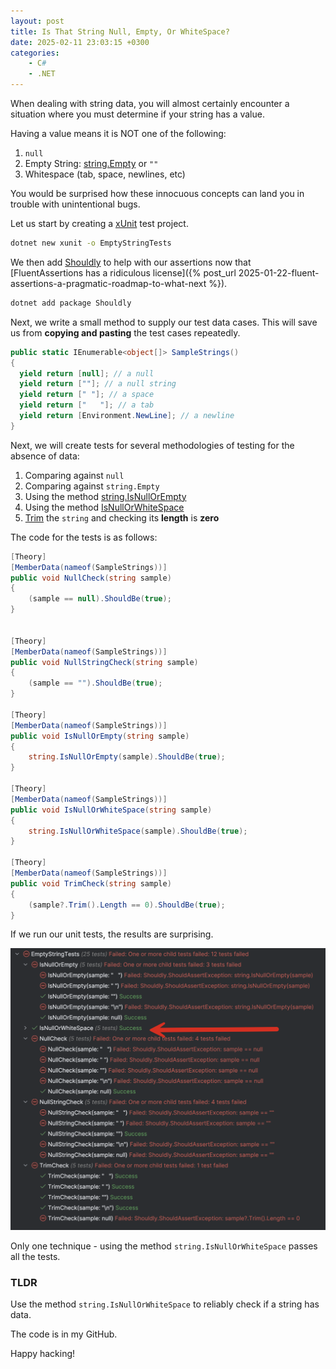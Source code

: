 ```yaml
---
layout: post
title: Is That String Null, Empty, Or WhiteSpace?
date: 2025-02-11 23:03:15 +0300
categories:
    - C#
    - .NET
---
```


When dealing with string data, you will almost certainly encounter a situation where you must determine if your string has a value.

Having a value means it is NOT one of the following:

1. `null`
2. Empty String: [string.Empty](https://learn.microsoft.com/en-us/dotnet/api/system.string.empty?view=net-9.0) or `""`
3. Whitespace (tab, space, newlines, etc)

You would be surprised how these innocuous concepts can land you in trouble with unintentional bugs.

Let us start by creating a [xUnit](https://xunit.net/) test project.

```bash
dotnet new xunit -o EmptyStringTests
```

We then add [Shouldly](https://docs.shouldly.org/) to help with our assertions now that [FluentAssertions has a ridiculous license]({% post_url 2025-01-22-fluent-assertions-a-pragmatic-roadmap-to-what-next %}).

```bash
dotnet add package Shouldly
```

Next, we write a small method to supply our test data cases. This will save us from **copying and pasting** the test cases repeatedly.

```c#
public static IEnumerable<object[]> SampleStrings()
{
  yield return [null]; // a null
  yield return [""]; // a null string
  yield return [" "]; // a space
  yield return ["   "]; // a tab
  yield return [Environment.NewLine]; // a newline
}
```

Next, we will create tests for several methodologies of testing for the absence of data:

1. Comparing against `null`
2. Comparing against `string.Empty`
3. Using the method [string.IsNullOrEmpty](https://learn.microsoft.com/en-us/dotnet/api/system.string.isnullorempty?view=net-9.0)
4. Using the method [IsNullOrWhiteSpace](https://learn.microsoft.com/en-us/dotnet/api/system.string.isnullorwhitespace?view=net-9.0)
5. [Trim](https://learn.microsoft.com/en-us/dotnet/api/system.string.trim?view=net-9.0) the `string` and checking its **length** is **zero**

The code for the tests is as follows:

```c#
[Theory]
[MemberData(nameof(SampleStrings))]
public void NullCheck(string sample)
{
    (sample == null).ShouldBe(true);
}


[Theory]
[MemberData(nameof(SampleStrings))]
public void NullStringCheck(string sample)
{
    (sample == "").ShouldBe(true);
}

[Theory]
[MemberData(nameof(SampleStrings))]
public void IsNullOrEmpty(string sample)
{
    string.IsNullOrEmpty(sample).ShouldBe(true);
}

[Theory]
[MemberData(nameof(SampleStrings))]
public void IsNullOrWhiteSpace(string sample)
{
    string.IsNullOrWhiteSpace(sample).ShouldBe(true);
}

[Theory]
[MemberData(nameof(SampleStrings))]
public void TrimCheck(string sample)
{
    (sample?.Trim().Length == 0).ShouldBe(true);
}
```

If we run our unit tests, the results are surprising.

![StringEmptyChecks](../images/2025/02/StringEmptyChecks.png)

Only one technique - using the method `string.IsNullOrWhiteSpace` passes all the tests.

### TLDR

Use the method `string.IsNullOrWhiteSpace` to reliably check if a string has data.

The code is in my GitHub.

Happy hacking!
